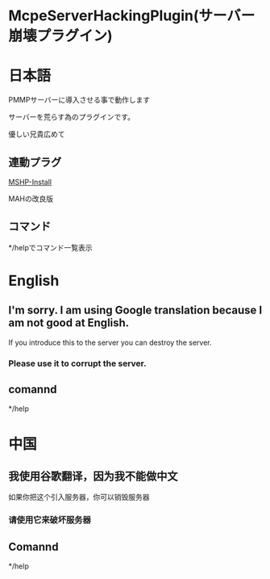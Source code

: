 # McpeServerHackingPlugin(サーバー崩壊プラグイン)

# 日本語
PMMPサーバーに導入させる事で動作します

サーバーを荒らす為のプラグインです。

優しい兄貴広めて

## 連動プラグ
[MSHP-Install](https://github.com/InkoHX/MSHP-Install)

MAHの改良版
## コマンド
*/helpでコマンド一覧表示

# English
## I'm sorry. I am using Google translation because I am not good at English.
If you introduce this to the server you can destroy the server.
### Please use it to corrupt the server.

## comannd
*/help

# 中国
## 我使用谷歌翻译，因为我不能做中文
如果你把这个引入服务器，你可以销毁服务器
### 请使用它来破坏服务器

## Comannd
*/help

